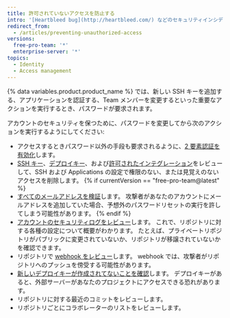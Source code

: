 ```yaml
---
title: 許可されていないアクセスを防止する
intro: '[Heartbleed bug](http://heartbleed.com/) などのセキュリティインシデントについては、メディアで警告を見たことがあるかもしれません。そうでなければ、{% data variables.product.product_location %} にサインインしている間にコンピュータから情報を盗まれている可能性があります。 そのような場合でも、パスワードを変更すれば、アカウントやプロジェクトにこれ以上不正にアクセスされるのを防ぐことができます。'
redirect_from:
  - /articles/preventing-unauthorized-access
versions:
  free-pro-team: '*'
  enterprise-server: '*'
topics:
  - Identity
  - Access management
---
```


{% data variables.product.product_name %} では、新しい SSH キーを追加する、アプリケーションを認証する、Team メンバーを変更するといった重要なアクションを実行するとき、パスワードが要求されます。

アカウントのセキュリティを保つために、パスワードを変更してから次のアクションを実行するようにしてください:

- アクセスするときパスワード以外の手段も要求されるように、[2 要素認証を有効化](/articles/about-two-factor-authentication)します。
- [SSH キー](/articles/reviewing-your-ssh-keys)、[デプロイキー](/articles/reviewing-your-deploy-keys)、および[許可されたインテグレーション](/articles/reviewing-your-authorized-integrations)をレビューして、SSH および Applications の設定で権限のない、または見覚えのないアクセスを削除します。
{% if currentVersion == "free-pro-team@latest" %}
- [すべてのメールアドレスを検証](/articles/verifying-your-email-address)します。 攻撃者があなたのアカウントにメールアドレスを追加していた場合、予想外のパスワードリセットの実行を許してしまう可能性があります。
{% endif %}
- [アカウントのセキュリティログをレビュー](/github/authenticating-to-github/reviewing-your-security-log)します。 これで、リポジトリに対する各種の設定について概要がわかります。 たとえば、プライベートリポジトリがパブリックに変更されていないか、リポジトリが移譲されていないかを確認できます。
- リポジトリで [webhook をレビュー](/articles/creating-webhooks)します。 webhook では、攻撃者がリポジトリへのプッシュを傍受する可能性があります。
- [新しいデプロイキーが作成されてないことを確認](/guides/managing-deploy-keys/#deploy-keys)します。 デプロイキーがあると、外部サーバーがあなたのプロジェクトにアクセスできる恐れがあります。
- リポジトリに対する最近のコミットをレビューします。
- リポジトリごとにコラボレーターのリストをレビューします。
